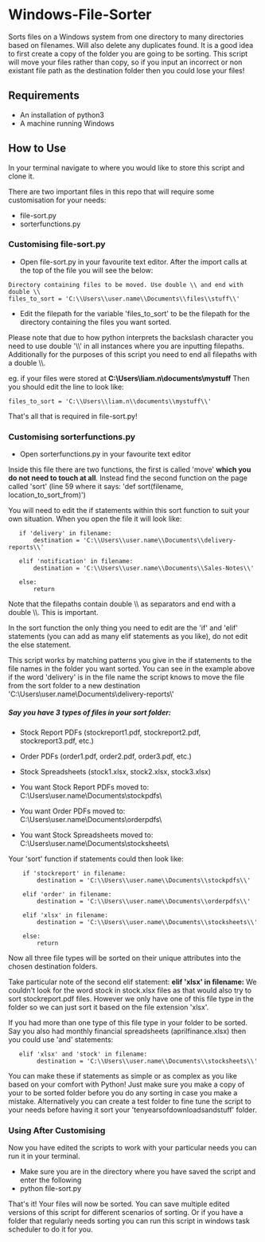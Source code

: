 # Windows-File-Sorter
Sorts files on a Windows system from one directory to many directories based on filenames. Will also delete any duplicates found.
It is a good idea to first create a copy of the folder you are going to be sorting. This script will move your files rather than copy, so if you input an incorrect
or non existant file path as the destination folder then you could lose your files!

## Requirements
- An installation of python3
- A machine running Windows

## How to Use
In your terminal navigate to where you would like to store this script and clone it.

There are two important files in this repo that will require some customisation for your needs:
- file-sort.py
- sorterfunctions.py

### Customising file-sort.py

- Open file-sort.py in your favourite text editor. After the import calls at the top of the file you will see the below:

```
Directory containing files to be moved. Use double \\ and end with double \\
files_to_sort = 'C:\\Users\\user.name\\Documents\\files\\stuff\\'
```

- Edit the filepath for the variable 'files_to_sort' to be the filepath for the directory containing the files you want sorted. 

Please note that due to how python interprets the backslash character you need to use double '\\\\' in all instances where you are inputting filepaths.
Additionally for the purposes of this script you need to end all filepaths with a double \\\\.

eg. if your files were stored at <b>C:\Users\liam.n\documents\mystuff</b>
Then you should edit the line to look like:
```
files_to_sort = 'C:\\Users\\liam.n\\documents\\mystuff\\'
```

That's all that is required in file-sort.py!


### Customising sorterfunctions.py

- Open sorterfunctions.py in your favourite text editor

Inside this file there are two functions, the first is called 'move' <b>which you do not need to touch at all</b>.
Instead find the second function on the page called 'sort' (line 59 where it says: 'def sort(filename, location_to_sort_from)')

You will need to edit the if statements within this sort function to suit your own situation. When you open the file it will look like:

```# All conditions for moving files to appropriate directory
   if 'delivery' in filename:
       destination = 'C:\\Users\\user.name\\Documents\\delivery-reports\\'

   elif 'notification' in filename:
       destination = 'C:\\Users\\user.name\\Documents\\Sales-Notes\\'

   else:
       return
```

Note that the filepaths contain double \\\\ as separators and end with a double \\\\. This is important.


In the sort function the only thing you need to edit are the 'if' and 'elif' statements (you can add as many elif statements as you like), do not edit the else statement.

This script works by matching patterns you give in the if statements to the file names in the folder you want sorted. You can see in the example above if the word 'delivery'
is in the file name the script knows to move the file from the sort folder to a new destination 'C:\\Users\\user.name\\Documents\\delivery-reports\\'

##### Say you have 3 types of files in your sort folder:
- Stock Report PDFs (stockreport1.pdf, stockreport2.pdf, stockreport3.pdf, etc.)
- Order PDFs (order1.pdf, order2.pdf, order3.pdf, etc.) 
- Stock Spreadsheets (stock1.xlsx, stock2.xlsx, stock3.xlsx)

- You want Stock Report PDFs moved to: C:\\Users\\user.name\\Documents\\stockpdfs\\
- You want Order PDFs moved to: C:\\Users\\user.name\\Documents\\orderpdfs\\
- You want Stock Spreadsheets moved to: C:\\Users\\user.name\\Documents\\stocksheets\\

Your 'sort' function if statements could then look like:

``` # All conditions for moving files to appropriate directory
    if 'stockreport' in filename:
        destination = 'C:\\Users\\user.name\\Documents\\stockpdfs\\'

    elif 'order' in filename:
        destination = 'C:\\Users\\user.name\\Documents\\orderpdfs\\'
        
    elif 'xlsx' in filename:
        destination = 'C:\\Users\\user.name\\Documents\\stocksheets\\'   

    else:
        return
```

Now all three file types will be sorted on their unique attributes into the chosen destination folders. 

Take particular note of the second elif statement: <b>elif 'xlsx' in filename:</b>
We couldn't look for the word stock in stock.xlsx files as that would also try to sort stockreport.pdf files.
However we only have one of this file type in the folder so we can just sort it based on the file extension 'xlsx'.

If you had more than one type of this file type in your folder to be sorted. Say you also had monthly financial spreadsheets (aprilfinance.xlsx) 
then you could use 'and' statements:

``` 
   elif 'xlsx' and 'stock' in filename:
        destination = 'C:\\Users\\user.name\\Documents\\stocksheets\\'   
```

You can make these if statements as simple or as complex as you like based on your comfort with Python! Just make sure you make a copy of your 
to be sorted folder before you do any sorting in case you make a mistake. Alternatively you can create a test folder to fine tune the script to your needs
before having it sort your 'tenyearsofdownloadsandstuff' folder.

### Using After Customising
Now you have edited the scripts to work with your particular needs you can run it in your terminal.

- Make sure you are in the directory where you have saved the script and enter the following
- python file-sort.py

That's it! Your files will now be sorted. You can save multiple edited versions of this script for different scenarios of sorting. 
Or if you have a folder that regularly needs sorting you can run this script in windows task scheduler to do it for you.
